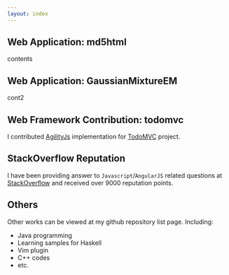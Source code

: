 ```yaml
---
layout: index
---
```


## Web Application: md5html

contents

## Web Application: GaussianMixtureEM

cont2

## Web Framework Contribution: todomvc
I contributed [AgilityJs](http://agilityjs.com/) implementation for
[TodoMVC](http://addyosmani.github.com/todomvc)
project.

## StackOverflow Reputation
I have been providing answer to `Javascript`/`AngularJS` related
questions at 
[StackOverflow](http://stackoverflow.com/users/1238847/tosh-shimayama)
and received over 9000 reputation points.

## Others
Other works can be viewed at my github repository list page.
Including:

* Java programming
* Learning samples for Haskell
* Vim plugin
* C++ codes
* etc.
